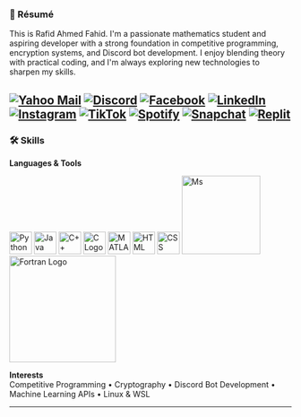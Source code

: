 ### 👤 Résumé
This is Rafid Ahmed Fahid. I'm a passionate mathematics student and aspiring developer with a strong foundation in competitive programming, encryption systems, and Discord bot development. I enjoy blending theory with practical coding, and I'm always exploring new technologies to sharpen my skills.

[![Yahoo Mail](https://img.shields.io/badge/Yahoo_Mail-6001D2?style=for-the-badge&logo=yahoo&logoColor=white)](mailto:fahidahmedrafid@yahoo.com)
[![Discord](https://img.shields.io/badge/Discord-5865F2?style=for-the-badge&logo=discord&logoColor=white)](https://discord.com/users/1174744031541080118)
[![Facebook](https://img.shields.io/badge/Facebook-1877F2?style=for-the-badge&logo=facebook&logoColor=white)](https://www.facebook.com/rafid.ahmed.fahid/)  [![LinkedIn](https://img.shields.io/badge/LinkedIn-0A66C2?style=for-the-badge&logo=linkedin&logoColor=white)](https://www.linkedin.com/in/rafid-ahmed-0958141b9/)
[![Instagram](https://img.shields.io/badge/Instagram-E4405F?style=for-the-badge&logo=instagram&logoColor=white)](https://www.instagram.com/rafid_fahid_insta/)
[![TikTok](https://img.shields.io/badge/TikTok-000000?style=for-the-badge&logo=tiktok&logoColor=white)](https://www.tiktok.com/@rafidahmedfahid)
[![Spotify](https://img.shields.io/badge/Spotify-1DB954?style=for-the-badge&logo=spotify&logoColor=white)](https://open.spotify.com/user/31i5nju4umxxyf5lnbpgdklaomge?si=1ae51babaecc4937)
[![Snapchat](https://img.shields.io/badge/Snapchat-FFFC00?style=for-the-badge&logo=snapchat&logoColor=black)](https://www.snapchat.com/add/pickaboofahid)
[![Replit](https://img.shields.io/badge/Replit-F26207?style=for-the-badge&logo=replit&logoColor=white)](https://replit.com/@rafidahmed6548)
---
### 🛠️ Skills

**Languages & Tools**  
<p align="left">
  <img src="https://cdn.jsdelivr.net/gh/devicons/devicon/icons/python/python-original.svg" alt="Python Logo" width="40"/>
  <img src="https://cdn.jsdelivr.net/gh/devicons/devicon/icons/java/java-original.svg" alt="Java Logo" width="40"/>
  <img src="https://cdn.jsdelivr.net/gh/devicons/devicon/icons/cplusplus/cplusplus-original.svg" alt="C++ Logo" width="40"/>
  <img src="https://cdn.jsdelivr.net/gh/devicons/devicon/icons/c/c-original.svg" alt="C Logo" width="40"/>
  <img src="https://upload.wikimedia.org/wikipedia/commons/2/21/Matlab_Logo.png" alt="MATLAB Logo" width="40"/>
  <img src="https://cdn.jsdelivr.net/gh/devicons/devicon/icons/html5/html5-original.svg" alt="HTML Logo" width="40"/>
  <img src="https://cdn.jsdelivr.net/gh/devicons/devicon/icons/css3/css3-original.svg" alt="CSS Logo" width="40"/>
  <img src="https://img.shields.io/badge/Fortran-734F96?style=flat&logo=fortran&logoColor=white" alt="Ms" width="140"/>
  <img src="https://img.shields.io/badge/Microsoft_Office-D83B01?style=flat&logo=microsoft-office&logoColor=white" alt="Fortran Logo" width="190"/>
</p>

**Interests**  
Competitive Programming • Cryptography • Discord Bot Development • Machine Learning APIs • Linux & WSL

---

